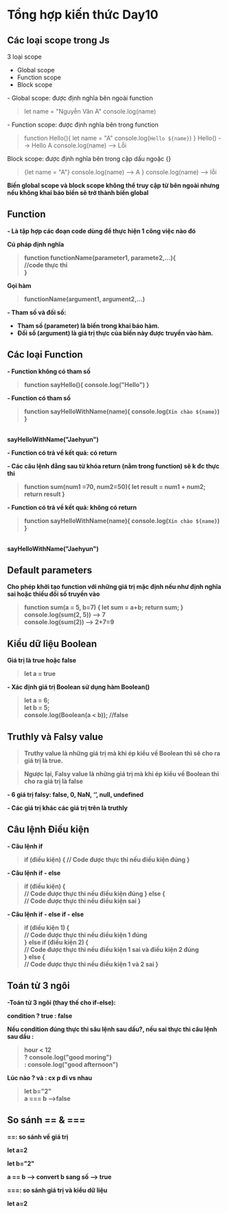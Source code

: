 # Tổng hợp kiến thức Day10
## Các loại scope trong Js
<p>3 loại scope</p>
<ul>
<li>Global scope</li>
<li>Function scope</li>
<li>Block scope</li>
</ul>
<p>- Global scope: được định nghĩa bên ngoài function</p>

> let name = "Nguyễn Văn A"
console.log(name)

<p>- Function scope: được định nghĩa bên trong function</p>

> function Hello(){
    let name = "A"
    console.log(`Hello ${name}`)
}
Hello() --> Hello A
console.log(name) --> Lỗi

<p>Block scope: được định nghĩa bên trong cặp dấu ngoặc {}</p>

> {let name = "A"}
console.log(name) --> A
}
console.log(name) --> lỗi

<strong>Biến global scope và block scope không thể truy cập từ bên ngoài nhưng nếu không khai báo biến sẽ trở thành biến global<strong>

## Function
<p>- Là tập hợp các đoạn code dùng để thực hiện 1 công việc nào đó</p>
<p>Cú pháp định nghĩa</p>

> function functionName(parameter1, paramete2,...){
    <br>//code thực thi <br>
}

<p>Gọi hàm</p>

> functionName(argument1, argument2,...)

<p>- Tham số và đối số:</p>
<ul>
<li>Tham số (parameter) là biến trong khai báo hàm.</li>
<li>Đối số (argument) là giá trị thực của biến này được truyền vào hàm.</li>
</ul>

## Các loại Function
<p>- Function không có tham số</p>

> function sayHello(){
    console.log("Hello")
}

<p>- Function có tham số<p>

> function sayHelloWithName(name){
    console.log(`Xin chào ${name}`)
}
<br>
sayHelloWithName("Jaehyun")


<p>- Function có trả về kết quả: có return</p>
<p>- Các câu lệnh đằng sau từ khóa return (nằm trong function) sẽ k đc thực thi</p>

>function sum(num1 =70, num2=50){
    let result = num1 + num2;
    return result
}

<p>- Function có trả về kết quả: không có return</p>

> function sayHelloWithName(name){
    console.log(`Xin chào ${name}`)
}
<br>
sayHelloWithName("Jaehyun")

## Default parameters

<p>Cho phép khởi tạo function với những giá trị mặc định nếu như định nghĩa sai hoặc thiếu đối số truyền vào</p>

> function sum(a = 5, b=7) {
    let sum = a+b;
    return sum;
}
console.log(sum(2, 5)) --> 7 <br>
console.log(sum(2)) --> 2+7=9

## Kiểu dữ liệu Boolean
<p>Giá trị là true hoặc false</p>

>let a = true

<p>- Xác định giá trị Boolean sử dụng hàm Boolean()</p>

> let a = 6; <br>
let b = 5; <br>
console.log(Boolean(a < b)); //false

## Truthly và Falsy value
> Truthy value là những giá trị mà khi ép kiểu về Boolean thì sẽ cho ra giá trị là true.

>Ngược lại, Falsy value là những giá trị mà khi ép kiểu về Boolean thì cho ra giá trị là false

<p>- 6 giá trị falsy: false, 0, NaN, ‘’, null, undefined</p>
<p>- Các giá trị khác các giá trị trên là truthly</p>

## Câu lệnh Điều kiện

<p>- Câu lệnh if</p>

> if (điều kiện) {
    // Code được thực thi nếu điều kiện đúng
}

<p>- Câu lệnh if - else</p>

> if (điều kiện) { <br>
    // Code được thực thi nếu điều kiện đúng
} else { <br>
    // Code được thực thi nếu điều kiện sai
}

<p>- Câu lệnh if - else if - else</p>

>if (điều kiện 1) { <br>
    // Code được thực thi nếu điều kiện 1 đúng <br>
} else if (điều kiện 2) { <br>
    // Code được thực thi nếu điều kiện 1 sai và điều kiện 2 đúng <br>
} else { <br>
    // Code được thực thi nếu điều kiện 1 và 2 sai
}


## Toán tử 3 ngôi

<p>-Toán tử 3 ngôi (thay thế cho if-else):</p>
<p>condition ? true : false</p>
<p>Nếu condition đúng thực thi sâu lệnh sau dấu?, nếu sai thực thi câu lệnh sau dấu :</p>

>hour < 12  <br>
? console.log("good moring")  <br>
: console.log("good afternoon") <br>

<p>Lúc nào ? và : cx p đi vs nhau</p>

>let b="2" <br>
a === b -->false  

## So sánh == & ===

<p>==: so sánh về giá trị </p>
<p>let a=2 </p>
<p>let b="2" <p>
<p>a == b --> convert b sang số --> true</p>

<p>===: so sánh giá trị và kiểu dữ liệu<p>
<p>let a=2<p>







